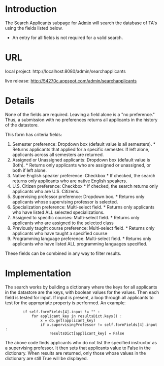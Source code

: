 # Introduction #

The Search Applicants subpage for [Admin](http://code.google.com/p/cs373-54270c/wiki/Admin) will search the database of TA's using the fields listed below.
  * An entry for all fields is not required for a valid search.

# URL #

local project: http://localhost:8080/admin/searchapplicants

live release: http://54270c.appspot.com/admin/searchapplicants

# Details #

None of the fields are required.  Leaving a field alone is a "no preference."  Thus, a submission with no preferences returns all applicants in the history of the datastore.

This form has criteria fields:

  1. Semester preference: Dropdown box (default value is all semesters).
    * Returns applicants that applied for a specific semester. If left alone, applicants across all semesters are returned.
  1. Assigned or Unassigned applicants:  Dropdown box (default value is Both).
    * Returns only applicants who are assigned or unassigned, or both if left alone.
  1. Native English speaker preference:  Checkbox
    * If checked, the search returns only applicants who are native English speakers.
  1. U.S. Citizen preference:  Checkbox
    * If checked, the search returns only applicants who are U.S. Citizens.
  1. Supervising professor preference:  Dropdown box.
    * Returns only applicants whose supervising professor is selected.
  1. Specialization preference:  Multi-select field.
    * Returns only applicants who have listed ALL selected specializations.
  1. Assigned to specific courses: Multi-select field.
    * Returns only applicants who are assigned to the selected class
  1. Previously taught course preference: Multi-select field.
    * Returns only applicants who have taught a specified course
  1. Programming language preference: Multi-select field.
    * Returns only applicants who have listed ALL programming languages specified.

These fields can be combined in any way to filter results.

# Implementation #
The search works by building a dictionary where the keys for all applicants in the datastore are the keys, with boolean values for the values.  Then each field is tested for input.  If input is present, a loop through all applicants to test for the appropriate property is performed.  An example:

```
        if self.formFields[4].input != "" :
            for applicant_key in resultsDict.keys() :
                x = db.get(applicant_key)
                if x.supervisingProfessor != self.formFields[4].input :
                    resultsDict[applicant_key] = False
```

The above code finds applicants who do not list the specified instructor as a supervising professor.  It then sets that applicants value to False in the dictionary.  When results are returned, only those whose values in the dictionary are still True will be displayed.